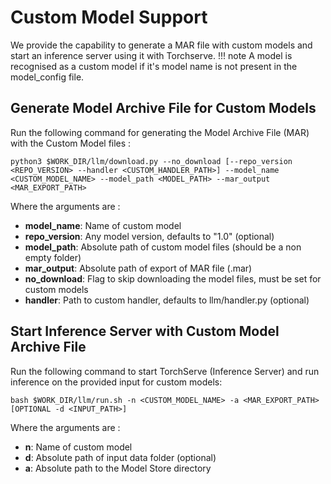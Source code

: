# Custom Model Support
We provide the capability to generate a MAR file with custom models and start an inference server using it with Torchserve.
!!! note
    A model is recognised as a custom model if it's model name is not present in the model_config file.

## Generate Model Archive File for Custom Models
Run the following command for generating the Model Archive File (MAR) with the Custom Model files :
```
python3 $WORK_DIR/llm/download.py --no_download [--repo_version <REPO_VERSION> --handler <CUSTOM_HANDLER_PATH>] --model_name <CUSTOM_MODEL_NAME> --model_path <MODEL_PATH> --mar_output <MAR_EXPORT_PATH>
```
Where the arguments are :

- **model_name**:       Name of custom model
- **repo_version**:     Any model version, defaults to "1.0" (optional)
- **model_path**:       Absolute path of custom model files (should be a non empty folder)
- **mar_output**:       Absolute path of export of MAR file (.mar)
- **no_download**:      Flag to skip downloading the model files, must be set for custom models
- **handler**:          Path to custom handler, defaults to llm/handler.py (optional)

## Start Inference Server with Custom Model Archive File
Run the following command to start TorchServe (Inference Server) and run inference on the provided input for custom models:
```
bash $WORK_DIR/llm/run.sh -n <CUSTOM_MODEL_NAME> -a <MAR_EXPORT_PATH> [OPTIONAL -d <INPUT_PATH>]
```
Where the arguments are :

- **n**:    Name of custom model 
- **d**:    Absolute path of input data folder (optional)
- **a**:    Absolute path to the Model Store directory